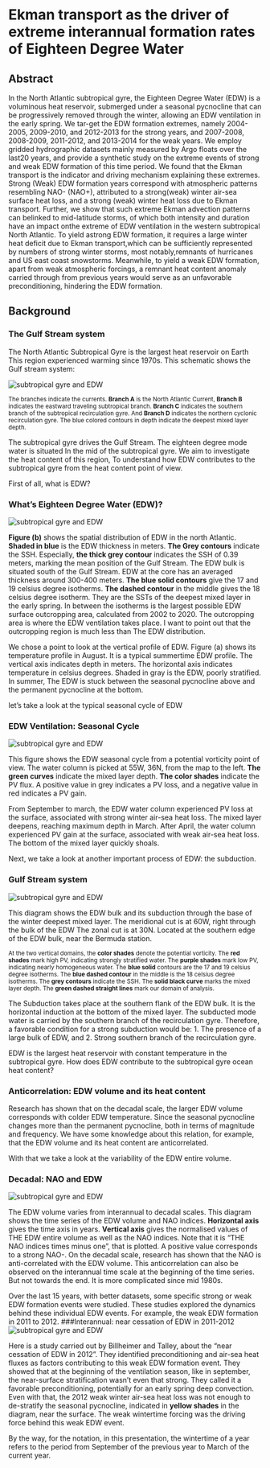 # Ekman transport as the driver of extreme interannual formation rates of Eighteen Degree Water

## Abstract
In the North Atlantic subtropical gyre, the Eighteen Degree Water (EDW) is a voluminous heat reservoir, submerged under a seasonal pycnocline that can be progressively removed through the winter, allowing an EDW ventilation in the early spring. We tar-get the EDW formation extremes, namely 2004-2005, 2009-2010, and 2012-2013 for the strong years, and 2007-2008, 2008-2009, 2011-2012, and 2013-2014 for the weak years. We employ gridded hydrographic datasets mainly measured by Argo floats over the last20 years, and provide a synthetic study on the extreme events of strong and weak EDW formation of this time period. We found that the Ekman transport is the indicator and driving mechanism explaining these extremes. Strong (Weak) EDW formation years correspond with atmospheric patterns resembling NAO- (NAO+), attributed to a strong(weak) winter air-sea surface heat loss, and a strong (weak) winter heat loss due to Ekman transport. Further, we show that such extreme Ekman advection patterns can belinked to mid-latitude storms, of which both intensity and duration have an impact onthe extreme of EDW ventilation in the western subtropical North Atlantic. To yield astrong EDW formation, it requires a large winter heat deficit due to Ekman transport,which can be sufficiently represented by numbers of strong winter storms, most notably,remnants of hurricanes and US east coast snowstorms. Meanwhile, to yield a weak EDW formation, apart from weak atmospheric forcings, a remnant heat content anomaly carried through from previous years would serve as an unfavorable preconditioning, hindering the EDW formation.

## Background
### The Gulf Stream system
The North Atlantic Subtropical Gyre is the largest heat reservoir on Earth
This region experienced warming since 1970s. This schematic shows the Gulf stream system:

![subtropical gyre and EDW](https://github.com/keli559/Ekman-transport-a-trigger-of-interannual-extreme-formation-rates-of-Eighteen-Degree-Water/blob/main/subtropical_ke_li.png)

<sub>The branches indicate the currents. <strong>Branch A</strong>  is the North Atlantic Current, <strong>Branch B</strong> indicates the eastward traveling subtropical branch. <strong>Branch C</strong> indicates the southern branch of the subtropical recirculation gyre. And <strong>Branch D</strong> indicates the northern cyclonic recirculation gyre. 
The blue colored contours in depth indicate the deepest mixed layer depth.</sub>


The subtropical gyre drives the Gulf Stream. 
The eighteen degree mode water  is situated In the mid of the subtropical gyre.
We aim to investigate the heat content of this region,
To understand how EDW contributes to the subtropical gyre
 from the heat content point of view.

First of all, what is EDW?

### What’s Eighteen Degree Water (EDW)?
![subtropical gyre and EDW](https://github.com/keli559/Ekman-transport-a-trigger-of-interannual-extreme-formation-rates-of-Eighteen-Degree-Water/blob/main/slide_5_ke_li.png)

<strong>Figure (b)</strong> shows the spatial distribution of EDW in the north Atlantic. <strong>Shaded in blue</strong> is the EDW thickness in meters. <strong>The Grey contours</strong> indicate the SSH. Especially, <strong>the thick grey contour</strong> indicates the SSH of 0.39 meters, marking the mean position of the Gulf Stream. The EDW bulk is situated south of the Gulf Stream. EDW at the core has an averaged thickness around 300-400 meters. <strong>The blue solid contours</strong> give the 17 and 19 celsius degree isotherms. <strong>The dashed contour</strong> in the middle gives the 18 celsius degree isotherm. They are the SSTs of the deepest mixed layer in the early spring. In between the isotherms is the largest possible EDW surface outcropping area, calculated from 2002 to 2020. The outcropping area is where the EDW ventilation takes place. I want to point out that the outcropping region is much less than The EDW distribution.

We chose a point to look at the vertical profile of EDW. Figure (a) shows its temperature profile in August. It is a typical summertime EDW profile. The vertical axis indicates depth in meters. The horizontal axis indicates temperature in celsius degrees. Shaded in gray is the EDW, poorly stratified. In summer, The EDW is stuck between the seasonal pycnocline above and the permanent pycnocline at the bottom.

let’s take a look at the typical seasonal cycle of EDW

### EDW Ventilation: Seasonal Cycle
![subtropical gyre and EDW](https://github.com/keli559/Ekman-transport-a-trigger-of-interannual-extreme-formation-rates-of-Eighteen-Degree-Water/blob/main/slide_6_ke_li.png)

This figure shows the EDW seasonal cycle from a potential vorticity point of view. The water column is picked at 55W, 36N, from the map to the left. <strong>The green curves</strong> indicate the mixed layer depth. <strong>The color shades</strong> indicate the PV flux. A positive value in grey indicates a PV loss, and a negative value in red indicates a PV gain.

From September to march, the EDW water column experienced PV loss at the surface, associated with strong winter air-sea heat loss. The mixed layer deepens, reaching maximum depth in March. After April, the water column experienced PV gain at the surface, associated with weak air-sea heat loss. The bottom of the mixed layer quickly shoals.

Next, we take a look at another important process of EDW: the subduction.
### Gulf Stream system
![subtropical gyre and EDW](https://github.com/keli559/Ekman-transport-a-trigger-of-interannual-extreme-formation-rates-of-Eighteen-Degree-Water/blob/main/slide_7_ke_li.png)

This diagram shows the EDW bulk and its subduction through the base of the winter deepest mixed layer. The meridional cut is at 60W, right through the bulk of the EDW The zonal cut is at 30N. Located at the southern edge of the EDW bulk, near the Bermuda station.

<sub>At the two vertical domains, the <strong>color shades</strong> denote the potential vorticity. The <strong>red shades</strong> mark high PV, indicating strongly stratified water. The <strong>purple shades</strong> mark low PV, indicating nearly homogeneous water. The <strong>blue solid</strong> contours are the 17 and 19 celsius degree isotherms. The <strong>blue dashed contour</strong> in the middle is the 18 celsius degree isotherms. The <strong>grey contours</strong> indicate the SSH. The <strong>solid black curve</strong> marks the mixed layer depth. The <strong>green dashed straight lines</strong> mark our domain of analysis.</sub>

The Subduction takes place at the southern flank of the EDW bulk. It is the horizontal induction at the bottom of the mixed layer. The subducted mode water is carried by the southern branch of the recirculation gyre. Therefore, a favorable condition for a strong subduction would be: 1. The presence of a large bulk of EDW, and 2. Strong southern branch of the recirculation gyre. 

EDW is the largest heat reservoir with constant temperature in the subtropical gyre. How does EDW contribute to the subtropical gyre ocean heat content?
### Anticorrelation: EDW volume and its heat content
Research has shown that on the decadal scale, the larger EDW volume corresponds with colder EDW temperature. Since the seasonal pycnocline changes more than the permanent pycnocline, both in terms of magnitude and frequency. We have some knowledge about this relation, for example, that the EDW volume and its heat content are anticorrelated.

With that we take a look at the variability of the EDW entire volume.
### Decadal: NAO and EDW
![subtropical gyre and EDW](https://github.com/keli559/Ekman-transport-a-trigger-of-interannual-extreme-formation-rates-of-Eighteen-Degree-Water/blob/main/slide_9_ke_li.png)

The EDW volume varies from interannual to decadal scales. This diagram shows the time series of the EDW volume and NAO indices. <strong>Horizontal axis</strong> gives the time axis in years. <strong>Vertical axis</strong> gives the normalised values of THE EDW entire volume as well as the NAO indices. Note that it is “THE NAO indices times minus one”,  that is plotted. A positive value corresponds to a strong NAO-. On the decadal scale, research has shown that the NAO is anti-correlated with the EDW volume. This anticorrelation can also be observed on the interannual time scale at the beginning of the time series. But not towards the end. It is more complicated since mid 1980s.

Over the last 15 years, with better datasets, some specific strong or weak EDW formation events were studied. These studies explored the dynamics behind these individual EDW events. For example, the weak EDW formation in 2011 to 2012.
###Interannual: near cessation of EDW in 2011-2012
![subtropical gyre and EDW](https://github.com/keli559/Ekman-transport-a-trigger-of-interannual-extreme-formation-rates-of-Eighteen-Degree-Water/blob/main/slide_10_ke_li.png)

Here is a study carried out by Billheimer and Talley, about the “near cessation of EDW in 2012”. They identified preconditioning and air-sea heat fluxes as factors contributing to this weak EDW formation event. They showed that at the beginning of the ventilation season, like in september, the near-surface stratification wasn’t even that strong. They called it a favorable preconditioning, potentially for an early spring deep convection. Even with that, the 2012 weak winter air-sea heat loss was not enough to de-stratify the seasonal pycnocline, indicated in <strong>yellow shades</strong> in the diagram, near the surface. The weak wintertime forcing was the driving force behind this weak EDW event.

By the way, for the notation, in this presentation, the wintertime of a year refers to the period from September of the previous year to March of the current year.






